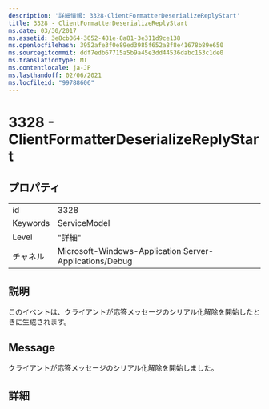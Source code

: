 ```yaml
---
description: '詳細情報: 3328-ClientFormatterDeserializeReplyStart'
title: 3328 - ClientFormatterDeserializeReplyStart
ms.date: 03/30/2017
ms.assetid: 3e8cb064-3052-481e-8a81-3e311d9ce138
ms.openlocfilehash: 3952afe3f0e89ed3985f652a8f8e41678b89e650
ms.sourcegitcommit: ddf7edb67715a5b9a45e3dd44536dabc153c1de0
ms.translationtype: MT
ms.contentlocale: ja-JP
ms.lasthandoff: 02/06/2021
ms.locfileid: "99788606"
---
```

# <a name="3328---clientformatterdeserializereplystart"></a>3328 - ClientFormatterDeserializeReplyStart

## <a name="properties"></a>プロパティ  
  
|||  
|-|-|  
|id|3328|  
|Keywords|ServiceModel|  
|Level|"詳細"|  
|チャネル|Microsoft-Windows-Application Server-Applications/Debug|  
  
## <a name="description"></a>説明  

 このイベントは、クライアントが応答メッセージのシリアル化解除を開始したときに生成されます。  
  
## <a name="message"></a>Message  

 クライアントが応答メッセージのシリアル化解除を開始しました。  
  
## <a name="details"></a>詳細
